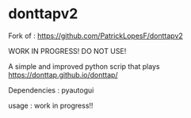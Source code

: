# donttapv2
Fork of : https://github.com/PatrickLopesF/donttapv2

WORK IN PROGRESS! DO NOT USE!

A simple and improved python scrip that plays https://donttap.github.io/donttap/

Dependencies : pyautogui

usage : work in progress!!

